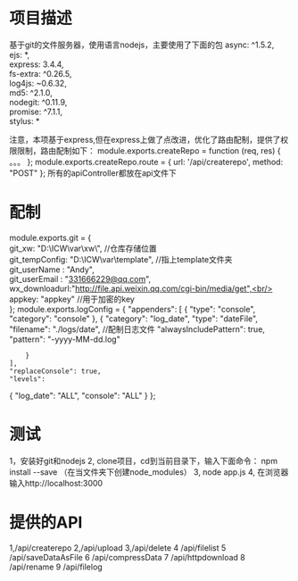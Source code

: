 # 项目描述
基于git的文件服务器，使用语言nodejs，主要使用了下面的包
async: ^1.5.2,<br/>
ejs: *,<br/>
express: 3.4.4,<br/>
fs-extra: ^0.26.5,<br/>
log4js: ~0.6.32,<br/>
md5: ^2.1.0,<br/>
nodegit: ^0.11.9,<br/>
promise: ^7.1.1,<br/>
stylus: *<br/>

注意，本项基于express,但在express上做了点改进，优化了路由配制，提供了权限限制，路由配制如下：
module.exports.createRepo = function (req, res) {
    。。。
};
module.exports.createRepo.route = { url: '/api/createrepo', method: "POST" };
所有的apiController都放在api文件下

# 配制<br/>
module.exports.git = {<br/>
    git_xw: "D:\\ICW\\var\\xw\\", //仓库存储位置<br/>
    git_tempConfig: "D:\\ICW\\var\\template", //指上template文件夹<br/>
    git_userName : "Andy",<br/>
    git_userEmail : "331666229@qq.com",
    wx_downloadurl:"http://file.api.weixin.qq.com/cgi-bin/media/get",<br/>
    appkey: "appkey" //用于加密的key<br/>
};
module.exports.logConfig = {
    "appenders":
 [
        {
            "type": "console",
            "category": "console"
        },
        {
            "category": "log_date",
            "type": "dateFile",
            "filename": "./logs/date", //配制日志文件
            "alwaysIncludePattern": true,
            "pattern": "-yyyy-MM-dd.log"

        }
    ],
    "replaceConsole": true,
    "levels":
 {
        "log_date": "ALL",
        "console": "ALL"
    }
};

# 测试
1，安装好git和nodejs
2, clone项目，cd到当前目录下，输入下面命令：
npm install --save
（在当文件夹下创建node_modules）
3, node app.js
4, 在浏览器输入http://localhost:3000

# 提供的API
1,/api/createrepo
2,/api/upload
3,/api/delete
4 /api/filelist
5 /api/saveDataAsFile
6 /api/compressData
7 /api/httpdownload
8 /api/rename
9 /api/filelog


